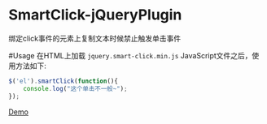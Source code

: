 # SmartClick-jQueryPlugin

绑定click事件的元素上复制文本时候禁止触发单击事件

#Usage
在HTML上加载 `jquery.smart-click.min.js` JavaScript文件之后，使用方法如下:


``` javascript
$('el').smartClick(function(){
	console.log("这个单击不一般~");
});
```

[Demo]()

